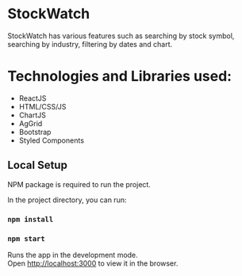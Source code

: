 # StockWatch

StockWatch has various features such as searching by stock symbol, searching by industry, filtering by dates and chart. 






# Technologies and Libraries used:
   - ReactJS
   - HTML/CSS/JS
   - ChartJS
   - AgGrid
   - Bootstrap 
   - Styled Components

## Local Setup
NPM package is required to run the project.

In the project directory, you can run:

### `npm install`
### `npm start`

Runs the app in the development mode.<br />
Open [http://localhost:3000](http://localhost:3000) to view it in the browser.







